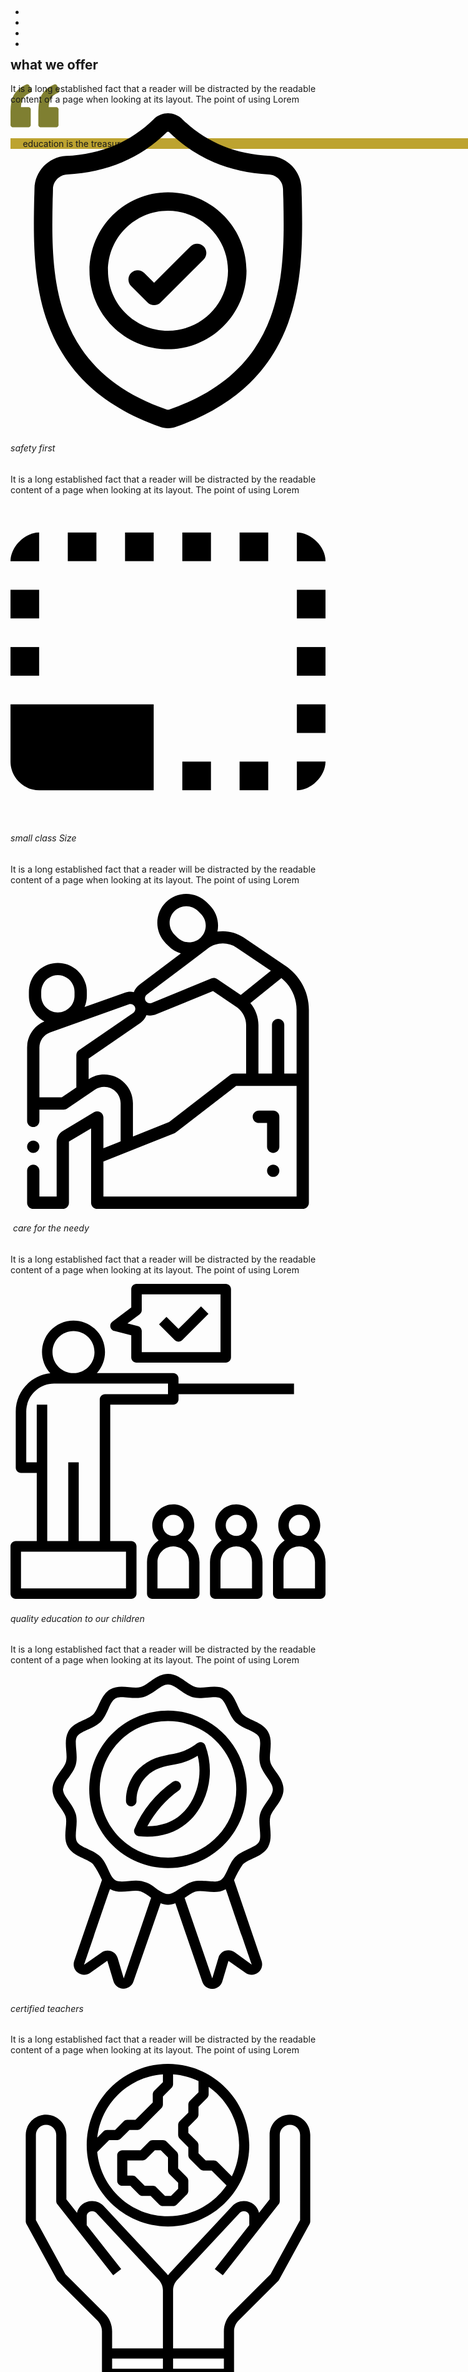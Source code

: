 <!DOCTYPE html> 
<html lang="en"> 
    <head> 
        <!-- Basic -->         
        <meta charset="utf-8"/> 
        <meta http-equiv="X-UA-Compatible" content="IE=edge"/> 
        <!-- Mobile Metas -->         
        <meta name="viewport" content="width=device-width, initial-scale=1, shrink-to-fit=no"/> 
        <!-- Site Metas -->         
        <meta name="keywords" content=""/> 
        <meta name="description" content=""/> 
        <meta name="author" content=""/> 
        <title>Brighton</title>         
        <!-- slider stylesheet -->         
        <link rel="stylesheet" type="text/css" href="https://cdnjs.cloudflare.com/ajax/libs/OwlCarousel2/2.1.3/assets/owl.carousel.min.css"/> 
        <!-- bootstrap core css -->         
        <link rel="stylesheet" type="text/css" href="css/bootstrap.css"/> 
        <!-- fonts style -->         
        <link href="https://fonts.googleapis.com/css?family=Lato:400,700|Poppins:400,700|Roboto:400,700&display=swap" rel="stylesheet"/> 
        <!-- Custom styles for this template -->         
        <link href="css/style.css" rel="stylesheet"/> 
        <!-- responsive style -->         
        <link href="css/responsive.css" rel="stylesheet"/> 
    </head>     
    <body> 
        <div class="bg-light hero_area" style="margin-bottom: 30px; float: none; width: 1996px; height: 216px;">
            <!-- header section strats -->             
            <header class="bg-success header_section"> 
                <img src="images/logo.png.png" class="display-1 float-left shadow-lg text-center" height="69px" width="66px">
                <div class="container"> 
                    <nav class="navbar navbar-expand-lg custom_nav-container "> <a class="navbar-brand" href="index.html"> <img src="images/logo.png" alt=""> <span><p> 
              shalom foundatio n/p.s</p></span><span></span> </a> 
                        <button class="navbar-toggler" type="button" data-toggle="collapse" data-target="#navbarSupportedContent" aria-controls="navbarSupportedContent" aria-expanded="false" aria-label="Toggle navigation"> <span class="navbar-toggler-icon"></span> 
                        </button>                         
                        <div class="collapse navbar-collapse" id="navbarSupportedContent"> 
                            <div class="d-flex ml-auto flex-column flex-lg-row align-items-center"> 
                                <ul class="navbar-nav  "> 
                                    <li class="nav-item active"> <a class="nav-link" href="index.html"> 
                    Home <span class="sr-only">(current)</span></a> 
                                    </li>                                     
                                    <li class="nav-item"> <a class="nav-link" href="about.html"> About </a> 
                                    </li>                                     
                                    <li class="nav-item"> <a class="nav-link" href="program.html"> Programs </a> 
                                    </li>                                     
                                    <li class="nav-item"> <a class="nav-link" href="contact.html"> Contact us</a> 
                                    </li>                                     
                                </ul>                                 
                            </div>                             
                        </div>                         
                    </nav>                     
                </div>                 
            </header>             
            <!-- end header section -->             
            <!-- slider section -->             
            <!-- end slider section -->             
            <img src="images/quote.png">
            <p class="bg-light display-1 float-none text-black-50" style="background-color: #bda330;">&nbsp; &nbsp; &nbsp;education is the treasure&nbsp;</p>
            <img src="images/quote.png" class="align-items-center float-right" width="76" style="float: right;">
        </div>         
        <!-- offer section -->         
        <section class="bg-dark hero_next_section-margin layout_padding offer_section"> 
            <div class="container"> 
                <div class="heading_container"> 
                    <h2> 
          what we offer
 </h2> 
                    <p> 
          It is a long established fact that a reader will be distracted by
          the readable content of a page when looking at its layout. The point
          of using Lorem
 </p> 
                </div>                 
                <div class="row"> 
                    <div class="col-md-6"> 
                        <div class="content-box"> 
                            <div class="bg-success img-box"> 
                                <svg xmlns="http://www.w3.org/2000/svg" height="512pt" version="1.1" viewBox="-38 0 512 512.00142" width="512pt"> 
                                    <g id="surface1"> 
                                        <path d="M 435.488281 138.917969 L 435.472656 138.519531 C 435.25 133.601562 435.101562 128.398438 435.011719 122.609375 C 434.59375 94.378906 412.152344 71.027344 383.917969 69.449219 C 325.050781 66.164062 279.511719 46.96875 240.601562 9.042969 L 240.269531 8.726562 C 227.578125 -2.910156 208.433594 -2.910156 195.738281 8.726562 L 195.40625 9.042969 C 156.496094 46.96875 110.957031 66.164062 52.089844 69.453125 C 23.859375 71.027344 1.414062 94.378906 0.996094 122.613281 C 0.910156 128.363281 0.757812 133.566406 0.535156 138.519531 L 0.511719 139.445312 C -0.632812 199.472656 -2.054688 274.179688 22.9375 341.988281 C 36.679688 379.277344 57.492188 411.691406 84.792969 438.335938 C 115.886719 468.679688 156.613281 492.769531 205.839844 509.933594 C 207.441406 510.492188 209.105469 510.945312 210.800781 511.285156 C 213.191406 511.761719 215.597656 512 218.003906 512 C 220.410156 512 222.820312 511.761719 225.207031 511.285156 C 226.902344 510.945312 228.578125 510.488281 230.1875 509.925781 C 279.355469 492.730469 320.039062 468.628906 351.105469 438.289062 C 378.394531 411.636719 399.207031 379.214844 412.960938 341.917969 C 438.046875 273.90625 436.628906 199.058594 435.488281 138.917969 Z M 384.773438 331.523438 C 358.414062 402.992188 304.605469 452.074219 220.273438 481.566406 C 219.972656 481.667969 219.652344 481.757812 219.320312 481.824219 C 218.449219 481.996094 217.5625 481.996094 216.679688 481.820312 C 216.351562 481.753906 216.03125 481.667969 215.734375 481.566406 C 131.3125 452.128906 77.46875 403.074219 51.128906 331.601562 C 28.09375 269.097656 29.398438 200.519531 30.550781 140.019531 L 30.558594 139.683594 C 30.792969 134.484375 30.949219 129.039062 31.035156 123.054688 C 31.222656 110.519531 41.207031 100.148438 53.765625 99.449219 C 87.078125 97.589844 116.34375 91.152344 143.234375 79.769531 C 170.089844 68.402344 193.941406 52.378906 216.144531 30.785156 C 217.273438 29.832031 218.738281 29.828125 219.863281 30.785156 C 242.070312 52.378906 265.921875 68.402344 292.773438 79.769531 C 319.664062 91.152344 348.929688 97.589844 382.246094 99.449219 C 394.804688 100.148438 404.789062 110.519531 404.972656 123.058594 C 405.0625 129.074219 405.21875 134.519531 405.453125 139.683594 C 406.601562 200.253906 407.875 268.886719 384.773438 331.523438 Z M 384.773438 331.523438 " style=" stroke:none;fill-rule:nonzero;fill:rgb(0%,0%,0%);fill-opacity:1;"/> 
                                        <path d="M 217.996094 128.410156 C 147.636719 128.410156 90.398438 185.652344 90.398438 256.007812 C 90.398438 326.367188 147.636719 383.609375 217.996094 383.609375 C 288.351562 383.609375 345.59375 326.367188 345.59375 256.007812 C 345.59375 185.652344 288.351562 128.410156 217.996094 128.410156 Z M 217.996094 353.5625 C 164.203125 353.5625 120.441406 309.800781 120.441406 256.007812 C 120.441406 202.214844 164.203125 158.453125 217.996094 158.453125 C 271.785156 158.453125 315.546875 202.214844 315.546875 256.007812 C 315.546875 309.800781 271.785156 353.5625 217.996094 353.5625 Z M 217.996094 353.5625 " style=" stroke:none;fill-rule:nonzero;fill:rgb(0%,0%,0%);fill-opacity:1;"/> 
                                        <path d="M 254.667969 216.394531 L 195.402344 275.660156 L 179.316406 259.574219 C 173.449219 253.707031 163.9375 253.707031 158.070312 259.574219 C 152.207031 265.441406 152.207031 274.953125 158.070312 280.816406 L 184.78125 307.527344 C 187.714844 310.460938 191.558594 311.925781 195.402344 311.925781 C 199.246094 311.925781 203.089844 310.460938 206.023438 307.527344 L 275.914062 237.636719 C 281.777344 231.769531 281.777344 222.257812 275.914062 216.394531 C 270.046875 210.523438 260.535156 210.523438 254.667969 216.394531 Z M 254.667969 216.394531 " style=" stroke:none;fill-rule:nonzero;fill:rgb(0%,0%,0%);fill-opacity:1;"/> 
                                    </g>                                     
                                </svg>                                 
                            </div>                             
                            <div class="detail-box"> 
                                <h6> 
                safety first
 </h6> 
                                <p> 
                It is a long established fact that a reader will be distracted
                by the readable content of a page when looking at its layout.
                The point of using Lorem
 </p> 
                            </div>                             
                        </div>                         
                    </div>                     
                    <div class="col-md-6"> 
                        <div class="content-box"> 
                            <div class="bg-success img-box"> 
                                <svg version="1.1" id="Capa_5" xmlns="http://www.w3.org/2000/svg" xmlns:xlink="http://www.w3.org/1999/xlink" x="0px" y="0px" viewBox="0 0 469.333 469.333" style="enable-background:new 0 0 469.333 469.333;" xml:space="preserve"> 
                                    <g> 
                                        <g> 
                                            <g> 
                                                <rect x="0" y="128" width="42.667" height="42.667"/> 
                                                <rect x="0" y="213.333" width="42.667" height="42.667"/> 
                                                <path d="M0,384c0,23.467,19.2,42.667,42.667,42.667h170.667v-128H0V384z"/> 
                                                <rect x="85.333" y="42.667" width="42.667" height="42.667"/> 
                                                <path d="M426.667,42.667v42.667h42.667C469.333,64,448,42.667,426.667,42.667z"/> 
                                                <rect x="170.667" y="42.667" width="42.667" height="42.667"/> 
                                                <path d="M42.667,42.667C21.333,42.667,0,64,0,85.333h42.667V42.667z"/> 
                                                <rect x="341.333" y="42.667" width="42.667" height="42.667"/> 
                                                <rect x="426.667" y="298.667" width="42.667" height="42.667"/> 
                                                <rect x="426.667" y="213.333" width="42.667" height="42.667"/> 
                                                <rect x="426.667" y="128" width="42.667" height="42.667"/> 
                                                <path d="M426.667,426.667c21.333,0,42.667-21.333,42.667-42.667h-42.667V426.667z"/> 
                                                <rect x="256" y="42.667" width="42.667" height="42.667"/> 
                                                <rect x="256" y="384" width="42.667" height="42.667"/> 
                                                <rect x="341.333" y="384" width="42.667" height="42.667"/> 
                                            </g>                                             
                                        </g>                                         
                                    </g>                                     
                                    <g> 
</g>                                     
                                    <g> 
</g>                                     
                                    <g> 
</g>                                     
                                    <g> 
</g>                                     
                                    <g> 
</g>                                     
                                    <g> 
</g>                                     
                                    <g> 
</g>                                     
                                    <g> 
</g>                                     
                                    <g> 
</g>                                     
                                    <g> 
</g>                                     
                                    <g> 
</g>                                     
                                    <g> 
</g>                                     
                                    <g> 
</g>                                     
                                    <g> 
</g>                                     
                                    <g> 
</g>                                     
                                </svg>                                 
                            </div>                             
                            <div class="detail-box"> 
                                <h6> 
                small class Size
 </h6> 
                                <p> 
                It is a long established fact that a reader will be distracted
                by the readable content of a page when looking at its layout.
                The point of using Lorem
 </p> 
                            </div>                             
                        </div>                         
                    </div>                     
                    <div class="col-md-6">
                        <div class="content-box"> 
                            <div class="bg-success img-box"> 
                                <svg version="1.1" id="Capa_3" xmlns="http://www.w3.org/2000/svg" xmlns:xlink="http://www.w3.org/1999/xlink" x="0px" y="0px" viewBox="0 0 512 512" style="enable-background:new 0 0 512 512;" xml:space="preserve"> 
                                    <g> 
                                        <g> 
                                            <path d="M44.07,403.93C42.21,402.07,39.63,401,37,401s-5.21,1.069-7.07,2.93C28.07,405.79,27,408.37,27,411s1.07,5.21,2.93,7.069
                 C31.79,419.93,34.37,421,37,421s5.21-1.07,7.07-2.931C45.93,416.21,47,413.63,47,411S45.93,405.79,44.07,403.93z"></path>                                             
                                        </g>                                         
                                    </g>                                     
                                    <g> 
                                        <g> 
                                            <path d="M445.627,115.988c-0.004-0.003-0.008-0.007-0.013-0.01l-66.666-45.032c-12.782-8.634-28.008-11.83-42.585-9.68
                 c0.651-3.141,0.992-6.369,0.992-9.651c0-12.579-4.899-24.405-13.794-33.301l-4.521-4.521C310.146,4.898,298.319,0,285.74,0
                 c-12.579,0-24.406,4.898-33.302,13.794c-8.895,8.896-13.793,20.722-13.793,33.302c0,12.579,4.899,24.405,13.793,33.3l4.521,4.522
                 c5.665,5.664,12.521,9.7,20,11.89l-67.283,50.694c-4.282,3.226-7.391,7.463-9.218,12.145c-4.842-0.978-9.974-0.704-14.882,1.049
                 l-65.179,23.26c2.381-5.627,3.698-11.809,3.698-18.293v-6.394c0-25.968-21.127-47.095-47.095-47.095s-47.095,21.127-47.095,47.095
                 v6.394c0,18.069,10.234,33.785,25.205,41.68C38.195,214.491,27,231.198,27,249.722V369c0,5.522,4.477,10,10,10s10-4.478,10-10
                 v-18.3h39.443c2.082,0,4.015-0.638,5.616-1.727l45.219-30.695c4.445-3.017,9.634-4.611,15.005-4.611
                 c14.731,0,26.716,11.984,26.716,26.715v61.974l-28,11.205V363.5c0-3.601-1.936-6.923-5.067-8.699
                 c-3.131-1.775-6.976-1.731-10.066,0.117L85.2,385.228c-6.292,3.764-10.2,10.657-10.2,17.989V492H47v-41.98c0-5.522-4.477-10-10-10
                 s-10,4.478-10,10V502c0,5.522,4.477,10,10,10h48c5.523,0,10-4.478,10-10v-98.783c0-0.337,0.18-0.654,0.468-0.826L131,381.135V502
                 c0,5.522,4.477,10,10,10h334c5.523,0,10-4.478,10-10V188.722C485,159.263,470.284,132.089,445.627,115.988z M271.102,70.777
                 l-4.521-4.523c-5.118-5.117-7.936-11.921-7.936-19.158c0-7.238,2.818-14.042,7.936-19.159C271.698,22.818,278.502,20,285.74,20
                 s14.041,2.818,19.159,7.937l4.521,4.521c10.564,10.563,10.564,27.754,0,38.318C298.855,81.34,281.665,81.34,271.102,70.777z
                  M221.712,163.475l99.208-74.748c13.748-10.357,32.569-10.842,46.833-1.208l55.437,37.447l-48.926,39.357l-38.37-25.919
                 c-2.77-1.872-6.292-2.236-9.387-0.968l-97.01,39.726c-3.602,1.472-7.809,0.071-9.808-3.262c-0.009-0.016-0.019-0.031-0.028-0.047
                 C217.598,170.372,218.479,165.91,221.712,163.475z M49.905,165.663v-6.394c0-14.94,12.155-27.095,27.095-27.095
                 s27.095,12.154,27.095,27.095v6.394c0,14.94-12.155,27.096-27.095,27.096S49.905,180.604,49.905,165.663z M107,262.333v52.327
                 L83.371,330.7H47v-27.033v-53.945c0-10.97,6.941-20.816,17.272-24.503l128.025-45.688c3.565-1.271,7.557,0.168,9.487,3.425
                 c2.121,3.578,1.097,8.226-2.33,10.581l-88.118,60.555C108.622,255.957,107,259.039,107,262.333z M152.284,293.667
                 c-9.012,0-17.726,2.574-25.284,7.442v-33.515l83.782-57.575c4.767-3.276,8.207-7.813,10.173-12.877
                 c1.854,0.38,3.748,0.583,5.655,0.583c3.516,0,7.068-0.664,10.467-2.056l92.058-37.697l39.736,26.841
                 c8.849,6.784,14.13,17.469,14.13,28.625V292h-19.667c-2.213,0-4.363,0.734-6.115,2.087L257.817,370.9L199,394.395v-54.013
                 C199,314.623,178.043,293.667,152.284,293.667z M465,492H151v-56.894l115.534-46.153c0.862-0.344,1.671-0.806,2.405-1.373
                 L366.747,312H465V492z M465,292h-20v-78.867c0-5.522-4.477-10-10-10s-10,4.478-10,10V292h-22v-78.562
                 c0-13.213-4.771-25.998-13.125-36.005l50.453-40.585C455.89,149.477,465,168.391,465,188.722V292z"></path>                                             
                                        </g>                                         
                                    </g>                                     
                                    <g> 
                                        <g> 
                                            <path d="M427,352.333h-23.333c-5.523,0-10,4.478-10,10c0,5.522,4.477,10,10,10H417V411c0,5.522,4.477,10,10,10s10-4.478,10-10
                 v-48.667C437,356.811,432.523,352.333,427,352.333z"></path>                                             
                                        </g>                                         
                                    </g>                                     
                                    <g> 
                                        <g> 
                                            <path d="M434.07,442.951c-1.86-1.861-4.44-2.931-7.07-2.931s-5.21,1.07-7.07,2.931c-1.86,1.859-2.93,4.439-2.93,7.069
                 s1.07,5.21,2.93,7.07s4.44,2.93,7.07,2.93s5.21-1.069,7.07-2.93c1.86-1.861,2.93-4.44,2.93-7.07S435.93,444.81,434.07,442.951z"></path>                                             
                                        </g>                                         
                                    </g>                                     
                                    <g> 
</g>                                     
                                    <g> 
</g>                                     
                                    <g> 
</g>                                     
                                    <g> 
</g>                                     
                                    <g> 
</g>                                     
                                    <g> 
</g>                                     
                                    <g> 
</g>                                     
                                    <g> 
</g>                                     
                                    <g> 
</g>                                     
                                    <g> 
</g>                                     
                                    <g> 
</g>                                     
                                    <g> 
</g>                                     
                                    <g> 
</g>                                     
                                    <g> 
</g>                                     
                                    <g> 
</g>                                     
                                </svg>                                 
                            </div>                             
                            <div class="detail-box"> 
                                <h6>&nbsp;care for the needy</h6> 
                                <p> 
                It is a long established fact that a reader will be distracted
                by the readable content of a page when looking at its layout.
                The point of using Lorem </p> 
                            </div>                             
                        </div>
                    </div>                     
                    <div class="col-md-6"> 
                        <div class="content-box"> 
                            <div class="bg-success img-box"> 
                                <svg version="1.1" id="Capa_1" xmlns="http://www.w3.org/2000/svg" xmlns:xlink="http://www.w3.org/1999/xlink" x="0px" y="0px" viewBox="0 0 480 480" style="enable-background:new 0 0 480 480;" xml:space="preserve"> 
                                    <g> 
                                        <g> 
                                            <path d="M256,152v-8c0.001-4.417-3.579-7.999-7.996-8c-0.001,0-0.003,0-0.004,0H131.676c17.735-19.703,16.14-50.053-3.564-67.789
                 c-19.703-17.735-50.053-16.14-67.789,3.564c-16.536,18.37-16.418,46.295,0.272,64.525C30.743,139.373,8.037,164.505,8,194.516V280
                 c-0.001,4.417,3.579,7.999,7.996,8c0.001,0,0.003,0,0.004,0h24v104H8c-4.417-0.001-7.999,3.579-8,7.996c0,0.001,0,0.003,0,0.004
                 v72c-0.001,4.417,3.579,7.999,7.996,8c0.001,0,0.003,0,0.004,0h176c4.417,0.001,7.999-3.579,8-7.996c0-0.001,0-0.003,0-0.004v-72
                 c0.001-4.417-3.579-7.999-7.996-8c-0.001,0-0.003,0-0.004,0h-32V184h96c4.417,0.001,7.999-3.579,8-7.996c0-0.001,0-0.003,0-0.004
                 v-8h176v-16H256z M96,72c17.673,0,32,14.327,32,32s-14.327,32-32,32s-32-14.327-32-32C64.019,86.335,78.335,72.019,96,72z
                  M176,408v56H16v-56H176z M240,168h-96c-4.417-0.001-7.999,3.579-8,7.996c0,0.001,0,0.003,0,0.004v216h-32V272H88v120H56V184H40
                 v88H24v-77.484c0.026-23.47,19.046-42.489,42.516-42.516H240V168z"/> 
                                        </g>                                         
                                    </g>                                     
                                    <g> 
                                        <g> 
                                            <path d="M328.004,0c-0.001,0-0.003,0-0.004,0H192c-4.417-0.001-7.999,3.579-8,7.996c0,0.001,0,0.003,0,0.004v28l-28.797,21.602
                 c-3.535,2.646-4.256,7.657-1.61,11.193c1.104,1.474,2.682,2.522,4.469,2.967L184,78.246V112c-0.001,4.417,3.579,7.999,7.996,8
                 c0.001,0,0.003,0,0.004,0h136c4.417,0.001,7.999-3.579,8-7.996c0-0.001,0-0.003,0-0.004V8C336.001,3.583,332.421,0.001,328.004,0z
                  M320,104H200V72c-0.001-3.672-2.5-6.872-6.063-7.762l-15.688-3.922l18.547-13.918C198.813,44.89,200,42.518,200,40V16h120V104z"/> 
                                        </g>                                         
                                    </g>                                     
                                    <g> 
                                        <g> 
                                            <path d="M290.344,34.344L256,68.688l-18.344-18.344l-11.312,11.312l24,24c1.498,1.503,3.534,2.346,5.656,2.344
                 c2.122,0.002,4.158-0.841,5.656-2.344l40-40L290.344,34.344z"/> 
                                        </g>                                         
                                    </g>                                     
                                    <g> 
                                        <g> 
                                            <path d="M366.347,390.84c12.65-12.342,12.899-32.602,0.557-45.251c-12.342-12.65-32.602-12.899-45.251-0.557
                 c-12.65,12.342-12.899,32.602-0.557,45.251c0.183,0.188,0.369,0.374,0.557,0.557C310.62,398.27,304.004,410.699,304,424v48
                 c-0.001,4.417,3.579,7.999,7.996,8c0.001,0,0.003,0,0.004,0h64c4.417,0.001,7.999-3.579,8-7.996c0-0.001,0-0.003,0-0.004v-48
                 C383.996,410.699,377.38,398.27,366.347,390.84z M344,352c8.837,0,16,7.163,16,16s-7.163,16-16,16s-16-7.163-16-16
                 C328.01,359.168,335.168,352.01,344,352z M368,464h-48v-40c0-13.255,10.745-24,24-24s24,10.745,24,24V464z"/> 
                                        </g>                                         
                                    </g>                                     
                                    <g> 
                                        <g> 
                                            <path d="M462.347,390.84c12.65-12.342,12.899-32.602,0.557-45.251c-12.342-12.65-32.602-12.899-45.251-0.557
                 c-12.65,12.342-12.899,32.602-0.557,45.251c0.183,0.188,0.369,0.374,0.557,0.557C406.62,398.27,400.004,410.699,400,424v48
                 c-0.001,4.417,3.579,7.999,7.996,8c0.001,0,0.003,0,0.004,0h64c4.417,0.001,7.999-3.579,8-7.996c0-0.001,0-0.003,0-0.004v-48
                 C479.996,410.699,473.38,398.27,462.347,390.84z M440,352c8.837,0,16,7.163,16,16s-7.163,16-16,16s-16-7.163-16-16
                 C424.01,359.168,431.168,352.01,440,352z M464,464h-48v-40c0-13.255,10.745-24,24-24s24,10.745,24,24V464z"/> 
                                        </g>                                         
                                    </g>                                     
                                    <g> 
                                        <g> 
                                            <path d="M270.347,390.84c12.65-12.342,12.899-32.602,0.557-45.251c-12.342-12.65-32.602-12.899-45.251-0.557
                 c-12.65,12.342-12.899,32.602-0.557,45.251c0.183,0.188,0.369,0.374,0.557,0.557C214.62,398.27,208.004,410.699,208,424v48
                 c-0.001,4.417,3.579,7.999,7.996,8c0.001,0,0.003,0,0.004,0h64c4.417,0.001,7.999-3.579,8-7.996c0-0.001,0-0.003,0-0.004v-48
                 C287.996,410.699,281.38,398.27,270.347,390.84z M248,352c8.837,0,16,7.163,16,16s-7.163,16-16,16s-16-7.163-16-16
                 C232.01,359.168,239.168,352.01,248,352z M272,464h-48v-40c0-13.255,10.745-24,24-24s24,10.745,24,24V464z"/> 
                                        </g>                                         
                                    </g>                                     
                                    <g> 
</g>                                     
                                    <g> 
</g>                                     
                                    <g> 
</g>                                     
                                    <g> 
</g>                                     
                                    <g> 
</g>                                     
                                    <g> 
</g>                                     
                                    <g> 
</g>                                     
                                    <g> 
</g>                                     
                                    <g> 
</g>                                     
                                    <g> 
</g>                                     
                                    <g> 
</g>                                     
                                    <g> 
</g>                                     
                                    <g> 
</g>                                     
                                    <g> 
</g>                                     
                                    <g> 
</g>                                     
                                </svg>                                 
                            </div>                             
                            <div class="detail-box"> 
                                <h6>quality education to our children</h6> 
                                <p> 
                It is a long established fact that a reader will be distracted
                by the readable content of a page when looking at its layout.
                The point of using Lorem
 </p> 
                            </div>                             
                        </div>                         
                    </div>                     
                    <div class="col-md-6"> 
                        <div class="content-box"> 
                            <div class="bg-success img-box"> 
                                <svg height="512" viewBox="0 0 44 60" width="512" xmlns="http://www.w3.org/2000/svg"> 
                                    <g id="007---Vegan-Certified"> 
                                        <path id="Shape" d="m2.51 27.21c.41 1.53-.65 3.91.44 5.78s3.73 2.2 4.78 3.26c.66341509.9402255 1.22965215 1.94538 1.69 3l-5.3 15.47c-.24986143.8046502.03135368 1.6795957.70323859 2.1879887.6718849.5083929 1.59032712.541188 2.29676141.0820113l3.32-2.35 1.17 3.89c.2470407.8346382 1.0055339 1.4136582 1.8757731 1.4319309s1.652369-.5283981 1.9342269-1.3519309l5.18-14.91c.894629.3801265 1.905371.3801265 2.8 0l5.14 14.95c.2818579.8235328 1.0639877 1.3702036 1.9342269 1.3519309s1.6287324-.5972927 1.8757731-1.4319309l1.17-3.89 3.32 2.32c.7064343.4591767 1.6248765.4263816 2.2967614-.0820113.6718849-.508393.9531-1.3833385.7032386-2.1879887l-5.26-15.44c.4621021-1.0517589 1.0247145-2.0564238 1.68-3 1.09-1.12 3.74-1.42 4.79-3.29s.05-4.3.44-5.78 2.51-3.03 2.51-5.22-2.14-3.82-2.51-5.22.65-3.91-.44-5.78-3.73-2.2-4.78-3.26-1.38-3.74-3.27-4.8-4.3 0-5.78-.43-3.02-2.51-5.22-2.51-3.81 2.13-5.22 2.51c-1.56.41-3.9-.66-5.78.43s-2.19 3.72-3.26 4.79-3.74 1.38-4.74 3.27 0 4.3-.44 5.78-2.56 3.01-2.56 5.22 2.13 3.79 2.51 5.21zm11.06 30.79-1.17-3.91c-.1976033-.6096465-.6753934-1.0876735-1.2849419-1.2855789-.6095485-.1979053-1.27701924-.0917163-1.7950581.2855789l-3.32 2.32c5.36-15.61 4.9-14.41 5-14.41 1.84 1.07 4.3 0 5.78.43.7212439.3095798 1.3946823.7203773 2 1.22zm21.11-5c-.5317197-.3750147-1.2126328-.4679309-1.8253891-.2490894-.6127563.2188416-1.0807556.7220836-1.2546109 1.3490894l-1.17 3.9-5.26-15.31c.6003733-.5039265 1.2749967-.9120736 2-1.21 1.57-.42 3.9.65 5.78-.44.1-.06-.35-1.22 5 14.36zm-31.56-33.3c1.43-2 1.63-2.66 1.4-5.25s-.09-2.77 2.24-3.84 2.79-1.54 3.85-3.86 1.39-2.46 3.85-2.23 3.23 0 5.25-1.4 2.47-1.49 4.58 0 2.71 1.62 5.25 1.4 2.78-.09 3.85 2.23 1.55 2.79 3.85 3.86 2.47 1.34 2.24 3.84 0 3.24 1.4 5.25 1.49 2.47 0 4.58-1.63 2.66-1.4 5.25.09 2.77-2.24 3.85-2.78 1.53-3.85 3.85-1.34 2.46-3.85 2.24-3.23 0-5.25 1.39-2.47 1.49-4.58 0c-1.0423154-.9426353-2.3946995-1.4693533-3.8-1.48-1.44 0-3.07.41-3.91-.07-1.15-.67-1.46-3.09-2.85-4.47s-3.82-1.72-4.47-2.84.27-3.4-.24-5.29-2.44-3.38-2.44-4.71c.15146417-.856136.53941752-1.6528259 1.12-2.3z"/> 
                                        <path id="Shape" d="m22 37c8.2842712 0 15-6.7157288 15-15s-6.7157288-15-15-15-15 6.7157288-15 15 6.7157288 15 15 15zm0-28c7.1797017 0 13 5.8202983 13 13s-5.8202983 13-13 13-13-5.8202983-13-13c0-3.4478144 1.3696389-6.7544152 3.8076118-9.1923882 2.437973-2.4379729 5.7445738-3.8076118 9.1923882-3.8076118z"/> 
                                        <path id="Shape" d="m15.05 25.23c.5326668-.0266663.9506671-.4666665.95-1-.04701-1.7723836.6491214-3.4837067 1.92-4.72 1.51-1.5 3.29-1.9 5.48-2.27 1.5112798-.2598751 2.9558943-.8173263 4.25-1.64 1.3 5-1.07 11.2-6 12.84-1.1557039.3803653-2.3633585.5793921-3.58.59 1.4512518-2.7056317 3.503907-5.0422376 6-6.83.2152922-.1561269.3595264-.3915809.400811-.6543011.0412846-.2627203-.0237813-.5310643-.180811-.7456989-.3245963-.4421183-.9447379-.5402702-1.39-.22-3.2408451 2.2460799-5.7761199 5.3674853-7.31 9-.1029087.2892167-.0672774.6096747.0966476.8692226.1639249.2595479.4379782.4294236.7433524.4607774 5.23.56 9.93-1.56 12.26-6.6 1.5594824-3.3648605 1.7106785-7.2131594.42-10.69-.1144927-.2847517-.3534014-.5011592-.6480543-.5870183-.2946529-.0858592-.6124138-.0316601-.8619457.1470183-1.3294676 1.0397446-2.8903874 1.7430162-4.55 2.05-2.45.41-4.63.91-6.56 2.82-1.6608428 1.6355323-2.5634345 3.8901991-2.49 6.22.0103478.2671046.1272025.5189482.3244812.6993174.1972788.1803692.4585583.2742482.7255188.2606826z"/> 
                                    </g>                                     
                                </svg>                                 
                            </div>                             
                            <div class="detail-box"> 
                                <h6> 
                certified teachers
 </h6> 
                                <p> 
                It is a long established fact that a reader will be distracted
                by the readable content of a page when looking at its layout.
                The point of using Lorem
 </p> 
                            </div>                             
                        </div>                         
                    </div>                     
                    <div class="col-md-6"> 
                        <div class="content-box"> 
                            <div class="bg-success img-box"> 
                                <svg height="496pt" viewBox="-24 0 496 496" width="496pt" xmlns="http://www.w3.org/2000/svg"> 
                                    <path d="m416 80c-17.648438 0-32 14.351562-32 32v101.230469l-16.65625 21.195312c-2.511719-10.554687-12.023438-18.425781-23.34375-18.425781h-1.046875c-6.632813 0-13.023437 2.785156-17.546875 7.625l-98.644531 105.695312c-1.042969 1.113282-1.867188 2.367188-2.761719 3.574219-.894531-1.207031-1.71875-2.460937-2.761719-3.574219l-98.644531-105.695312c-4.523438-4.839844-10.914062-7.625-17.546875-7.625h-1.046875c-11.320312 0-20.832031 7.871094-23.34375 18.433594l-16.65625-21.203125v-101.230469c0-17.648438-14.351562-32-32-32s-32 14.351562-32 32v136c0 1.335938.335938 2.65625.976562 3.832031l48 88c.367188.664063.832032 1.289063 1.367188 1.824219l62.632812 62.632812c4.464844 4.464844 7.023438 10.648438 7.023438 16.96875v66.742188c0 4.414062 3.585938 8 8 8h192c4.414062 0 8-3.585938 8-8v-66.742188c0-6.320312 2.558594-12.496093 7.023438-16.96875l62.632812-62.632812c.535156-.535156 1-1.160156 1.367188-1.824219l48-88c.640624-1.175781.976562-2.496093.976562-3.832031v-136c0-17.648438-14.351562-32-32-32zm-291.710938 312.976562-61.816406-61.816406-46.472656-85.199218v-133.960938c0-8.824219 7.175781-16 16-16s16 7.175781 16 16v104c0 1.792969.601562 3.527344 1.710938 4.945312l88 112 12.578124-9.882812-54.289062-69.101562v-13.960938c0-4.40625 3.59375-8 8-8h1.046875c2.210937 0 4.335937.929688 5.847656 2.535156l98.65625 105.695313c4.152344 4.464843 6.449219 10.28125 6.449219 16.386719v91.382812h-80v-26.742188c0-10.691406-4.160156-20.730468-11.710938-28.28125zm11.710938 71.023438h80v16h-80zm96 16v-16h80v16zm200-234.039062-46.472656 85.191406-61.816406 61.816406c-7.550782 7.558594-11.710938 17.597656-11.710938 28.289062v26.742188h-80v-91.382812c0-6.105469 2.296875-11.921876 6.457031-16.378907l98.65625-105.695312c1.503907-1.613281 3.628907-2.542969 5.839844-2.542969h1.046875c4.40625 0 8 3.59375 8 8v13.960938l-54.289062 69.09375 12.578124 9.882812 88-112c1.109376-1.410156 1.710938-3.144531 1.710938-4.9375v-104c0-8.824219 7.175781-16 16-16s16 7.175781 16 16zm0 0"/> 
                                    <path d="m224 256c70.574219 0 128-57.425781 128-128s-57.425781-128-128-128-128 57.425781-128 128 57.425781 128 128 128zm0-16c-58.121094 0-106.015625-44.511719-111.457031-101.230469l18.769531-18.769531h12.6875c2.121094 0 4.160156-.839844 5.65625-2.34375l13.65625-13.65625h12.6875c2.121094 0 4.160156-.839844 5.65625-2.34375l32-32c1.503906-1.496094 2.34375-3.535156 2.34375-5.65625v-12.6875l13.65625-13.65625c1.503906-1.496094 2.34375-3.535156 2.34375-5.65625v-15.59375c14.238281 1.019531 27.71875 4.699219 40 10.554688v17.726562l-13.65625 13.65625c-1.503906 1.496094-2.34375 3.535156-2.34375 5.65625v12.6875l-13.65625 13.65625c-1.503906 1.496094-2.34375 3.535156-2.34375 5.65625v16c0 2.121094.839844 4.160156 2.34375 5.65625l13.65625 13.65625v12.6875c0 2.121094.839844 4.160156 2.34375 5.65625l16 16c1.496094 1.503906 3.535156 2.34375 5.65625 2.34375h12.6875l23.480469 23.480469c-20.222657 29.273437-53.976563 48.519531-92.167969 48.519531zm112-112c0 17.648438-4.214844 34.296875-11.519531 49.167969l-22.824219-22.824219c-1.496094-1.503906-3.535156-2.34375-5.65625-2.34375h-12.6875l-11.3125-11.3125v-12.6875c0-2.121094-.839844-4.160156-2.34375-5.65625l-13.65625-13.65625v-9.375l13.65625-13.65625c1.503906-1.496094 2.34375-3.535156 2.34375-5.65625v-12.6875l13.65625-13.65625c1.503906-1.496094 2.34375-3.535156 2.34375-5.65625v-11.785156c28.976562 20.265625 48 53.824218 48 91.785156zm-120-111.59375v12.28125l-13.65625 13.65625c-1.503906 1.496094-2.34375 3.535156-2.34375 5.65625v12.6875l-27.3125 27.3125h-12.6875c-2.121094 0-4.160156.839844-5.65625 2.34375l-13.65625 13.65625h-12.6875c-2.121094 0-4.160156.839844-5.65625 2.34375l-9.679688 9.679688c5.710938-53.511719 49.289063-95.765626 103.335938-99.617188zm0 0"/> 
                                    <path d="m240 164.6875v-20.6875c0-2.121094-.839844-4.160156-2.34375-5.65625l-16-16c-1.496094-1.503906-3.535156-2.34375-5.65625-2.34375h-16c-2.121094 0-4.160156.839844-5.65625 2.34375l-13.65625 13.65625h-28.6875c-4.414062 0-8 3.585938-8 8v40c0 4.414062 3.585938 8 8 8h12.6875l13.65625 13.65625c1.496094 1.503906 3.535156 2.34375 5.65625 2.34375h12.6875l13.65625 13.65625c1.496094 1.503906 3.535156 2.34375 5.65625 2.34375h16c2.121094 0 4.160156-.839844 5.65625-2.34375l16-16c1.503906-1.496094 2.34375-3.535156 2.34375-5.65625v-16c0-2.121094-.839844-4.160156-2.34375-5.65625zm0 32-11.3125 11.3125h-9.375l-13.65625-13.65625c-1.496094-1.503906-3.535156-2.34375-5.65625-2.34375h-12.6875l-13.65625-13.65625c-1.496094-1.503906-3.535156-2.34375-5.65625-2.34375h-8v-24h24c2.121094 0 4.160156-.839844 5.65625-2.34375l13.65625-13.65625h9.375l11.3125 11.3125v20.6875c0 2.121094.839844 4.160156 2.34375 5.65625l13.65625 13.65625zm0 0"/> 
                                </svg>                                 
                            </div>                             
                            <div class="detail-box"> 
                                <h6> 
                happy environment
 </h6> 
                                <p> 
                It is a long established fact that a reader will be distracted
                by the readable content of a page when looking at its layout.
                The point of using Lorem
 </p> 
                            </div>                             
                        </div>                         
                    </div>                     
                </div>                 
            </div>             
        </section>         
        <!-- end offer section -->         
        <!-- about section -->         
        <section class="about_section "> 
            <div class="container-fluid"> 
                <div class="row"> 
                    <div class="col-md-6"> 
                        <div class="img-box"> 
                            <img src="images/DSC_0014.JPG" alt=""> 
                        </div>                         
                    </div>                     
                    <div class="col-md-5 col-lg-4"> 
                        <div class="detail-box"> 
                            <div class="heading_container"> 
                                <h2> 
                A Few words about us
 </h2> 
                            </div>                             
                            <p> 
              It is a long established fact that a reader will be distracted by the readable content of a page when
              looking at its layout. The point of using Lorem Ipsum is that it has a more-or-less normal distribution
              of letters, as opposed to using 'Content here, content here', making it look like readable English. Many
              desktop publishing packages and web
 </p> 
                            <div> <a href="" class="bg-success"> 
                Read More
 </a> 
                            </div>                             
                        </div>                         
                    </div>                     
                </div>                 
            </div>             
        </section>         
        <!-- end about section -->         
        <!-- client section -->         
        <section class="client_section layout_padding"> 
            <div class="container layout_padding2-top"> 
                <div class="heading_container"> 
                    <h2> 
          Parent’s Feedback
 </h2> 
                </div>                 
                <div id="carouselExampleControls" class="carousel slide" data-ride="carousel"> 
                    <div class="carousel-inner"> 
                        <div class="carousel-item active"> 
                            <div class="client_container layout_padding"> 
                                <div class="detail-box"> 
                                    <h6>comments</h6> 
                                    <img src="images/quote.png" alt=""> 
                                </div>                                 
                            </div>                             
                        </div>                         
                        <div class="carousel-item"> 
</div>                         
                        <div class="carousel-item"> 
                            <div class="client_container layout_padding"> 
                                <div class="img-box"> 
                                    <img src="images/DSC_0209.JPG" alt=""> 
                                </div>                                 
                                <div class="detail-box"> 
                                    <p>Shalom Foundation has surely shaped my children in there studies and driven there future.</p> 
                                    <img src="images/quote.png" alt=""> 
                                </div>                                 
                            </div>                             
                        </div>                         
                    </div>                     <a class="carousel-control-prev" href="#carouselExampleControls" role="button" data-slide="prev"> <span class="sr-only">Previous</span> </a> <a class="carousel-control-next" href="#carouselExampleControls" role="button" data-slide="next"> <span class="sr-only">Next</span> </a> 
                </div>                 
            </div>             
        </section>         
        <!-- end client section -->         
        <!-- contact section -->         
        <section class="bg-success contact_section layout_padding"> 
            <div class="container "> 
                <div class="heading_container "> 
                    <h2 class=""> 
          Request
 <span> 
            A call Back
 </span> </h2> 
                </div>                 
            </div>             
            <div class="container"> 
                <div class="row"> 
                    <div class="col-md-6 "> 
                        <form action="#"> 
                            <div> 
                                <input type="text" placeholder="Name"/> 
                            </div>                             
                            <div> 
                                <input type="email" placeholder="Email"/> 
                            </div>                             
                            <div> 
                                <input type="text" placeholder="Pone Number"/> 
                            </div>                             
                            <div> 
                                <input type="text" class="message-box" placeholder="Message"/> 
                            </div>                             
                            <div class="d-flex  mt-4 "> 
                                <button> 
                                    SEND
</button>                                 
                            </div>                             
                        </form>                         
                    </div>                     
                </div>                 
            </div>             
        </section>         
        <!-- end contact section -->         
        <!-- info section -->         
        <section class="info_section layout_padding"> 
            <div class="container"> 
                <div class="info_form"> 
                    <div class="row"> 
                        <div class="offset-lg-3 col-lg-3"> 
</div>                         
                        <div class="col-md-6"> 
</div>                         
                    </div>                     
                </div>                 
            </div>             
            <div class="container"> 
                <div class="row"> 
                    <div class="col-md-3">
                        <div class="info_logo"> 
                            <div> <a href=""> <img src="images/logo.png" alt=""> <span>shalom foundation</span></a>
                                <p><a href=""><span><span style="font-family: Lato, sans-serif; font-size: 1rem; font-weight: 400;"></span></span></a></p>
                            </div>                             
                        </div>
                    </div>                     
                    <div class="col-md-3">
                        <div class="info_links "> 
                            <h5> 
              Contact Us </h5> 
                            <p class="pr-0 pr-md-4 pr-lg-5">reach us on shalomfoundation25@gmail.comOr on the following phone numbers;</p>
                            <p class="pr-0 pr-md-4 pr-lg-5">0783747909</p>
                            <p class="pr-0 pr-md-4 pr-lg-5"></p> 
                        </div>
                    </div>                     
                    <div class="col-md-3 text-right"> 
                        <div class="info_insta"> 
                            <h5> 
              INFORMATION
 </h5> 
                            <p class="pr-0 pr-md-4 pr-md-5">we are located in Kisoro Northern division after seseme cathedral</p> 
                        </div>                         
                    </div>                     
                    <div class="col-md-3"> 
                        <div class="pl-0 pl-lg-5 pl-md-4"> 
</div>                         
                    </div>                     
                </div>                 
            </div>             
        </section>         
        <!-- end info_section -->         
        <!-- footer section -->         
        <section class="bg-success container-fluid footer_section"> 
            <p>&copy; 2024 All Rights Shalom foundation N/P.S</p> 
        </section>         
        <!-- footer section -->         
        <script type="text/javascript" src="js/jquery-3.4.1.min.js"></script>         
        <script type="text/javascript" src="js/bootstrap.js"></script>         
        <script>
    // This example adds a marker to indicate the position of Bondi Beach in Sydney,
    // Australia.
    function initMap() {
      var map = new google.maps.Map(document.getElementById("map"), {
        zoom: 11,
        center: {
          lat: 40.645037,
          lng: -73.880224
        }
      });

      var image = "images/maps-and-flags.png";
      var beachMarker = new google.maps.Marker({
        position: {
          lat: 40.645037,
          lng: -73.880224
        },
        map: map,
        icon: image
      });
    }
  </script>         
        <!-- google map js -->         
        <script src="https://maps.googleapis.com/maps/api/js?key=AIzaSyA8eaHt9Dh5H57Zh0xVTqxVdBFCvFMqFjQ&callback=initMap">
  </script>         
        <!-- end google map js -->         
        <script>
    function openNav() {
      document.getElementById("myNav").style.width = "100%";
    }

    function closeNav() {
      document.getElementById("myNav").style.width = "0%";
    }
  </script>         
    </body>     
</html>
